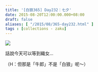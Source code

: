 ```yaml
---
title: '[白狼365] Day232：七夕'
date: 2015-08-20T12:00:00.000+08:00
draft: false
aliases: [ "/2015/08/365-day232.html" ]
tags : [collections - zaku]
---
```


![](/images/zaku232.jpg)

話說今天可以等到織女...

  

（H：但那是「牛郎」不是「白狼」呢～）

